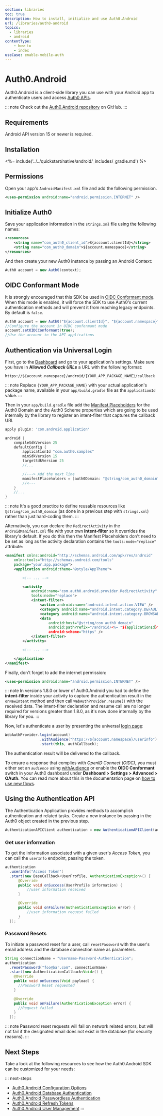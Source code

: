 ```yaml
---
section: libraries
toc: true
description: How to install, initialize and use Auth0.Android
url: /libraries/auth0-android
topics:
  - libraries
  - android
contentType:
    - how-to
    - index
useCase: enable-mobile-auth
---
```

# Auth0.Android

Auth0.Android is a client-side library you can use with your Android app to authenticate users and access [Auth0 APIs](/api/info).

::: note
Check out the [Auth0.Android repository](https://github.com/auth0/Auth0.Android) on GitHub.
:::

## Requirements

Android API version 15 or newer is required.

## Installation

<%= include('../../quickstart/native/android/_includes/_gradle.md') %>

## Permissions

Open your app's `AndroidManifest.xml` file and add the following permission.

```xml
<uses-permission android:name="android.permission.INTERNET" />
```

## Initialize Auth0

Save your application information in the `strings.xml` file using the following names:

```xml
<resources>
    <string name="com_auth0_client_id">${account.clientId}</string>
    <string name="com_auth0_domain">${account.namespace}</string>
</resources>

```

And then create your new Auth0 instance by passing an Android Context:

```java
Auth0 account = new Auth0(context);
```

## OIDC Conformant Mode

It is strongly encouraged that this SDK be used in [OIDC Conformant mode](/api-auth/intro). When this mode is enabled, it will force the SDK to use Auth0's current authentication methods and will prevent it from reaching legacy endpoints. By default is `false`.

```java
Auth0 account = new Auth0("${account.clientId}", "${account.namespace}");
//Configure the account in OIDC conformant mode
account.setOIDCConformant(true);
//Use the account in the API applications
```

## Authentication via Universal Login

First, go to the [Dashboard](${manage_url}/#/applications) and go to your application's settings. Make sure you have in **Allowed <dfn data-key="callback">Callback URLs</dfn>** a URL with the following format:

```
https://${account.namespace}/android/{YOUR_APP_PACKAGE_NAME}/callback
```

::: note
Replace `{YOUR_APP_PACKAGE_NAME}` with your actual application's package name, available in your `app/build.gradle` file as the `applicationId` value.
:::

Then in your `app/build.gradle` file add the [Manifest Placeholders](https://developer.android.com/studio/build/manifest-build-variables.html) for the Auth0 Domain and the Auth0 Scheme properties which are going to be used internally by the library to register an intent-filter that captures the callback URI.

```groovy
apply plugin: 'com.android.application'

android {
    compileSdkVersion 25
    defaultConfig {
        applicationId "com.auth0.samples"
        minSdkVersion 15
        targetSdkVersion 25
        //...

        //---> Add the next line
        manifestPlaceholders = [auth0Domain: "@string/com_auth0_domain", auth0Scheme: "https"]
        //<---
    }
    //...
}
```

::: note
It's a good practice to define reusable resources like `@string/com_auth0_domain` (as done in a previous step with `strings.xml`) rather than just hard-coding them.
:::

Alternatively, you can declare the `RedirectActivity` in the `AndroidManifest.xml` file with your own **intent-filter** so it overrides the library's default. If you do this then the Manifest Placeholders don't need to be set as long as the activity declaration contains the `tools:node="replace"` attribute:

```xml
<manifest xmlns:android="http://schemas.android.com/apk/res/android"
    xmlns:tools="http://schemas.android.com/tools"
    package="your.app.package">
    <application android:theme="@style/AppTheme">

        <!-- ... -->

        <activity
            android:name="com.auth0.android.provider.RedirectActivity"
            tools:node="replace">
            <intent-filter>
                <action android:name="android.intent.action.VIEW" />
                <category android:name="android.intent.category.DEFAULT" />
                <category android:name="android.intent.category.BROWSABLE" />
                <data
                    android:host="@string/com_auth0_domain"
                    android:pathPrefix="/android/<%= "${applicationId}" %>/callback"
                    android:scheme="https" />
            </intent-filter>
        </activity>

        <!-- ... -->

    </application>
</manifest>
```

Finally, don't forget to add the internet permission:

```xml
<uses-permission android:name="android.permission.INTERNET" />
```

::: note
In versions 1.8.0 or lower of Auth0.Android you had to define the **intent-filter** inside your activity to capture the authentication result in the `onNewIntent` method and then call `WebAuthProvider.resume()` with the received data. The intent-filter declaration and resume call are no longer required for versions greater than 1.8.0, as it's now done internally by the library for you.
:::

Now, let's authenticate a user by presenting the universal [login page](/universal-login):

```java
WebAuthProvider.login(account)
                .withAudience("https://${account.namespace}/userinfo")
                .start(this, authCallback);
```

The authentication result will be delivered to the callback.

To ensure a response that complies with <dfn data-key="openid">OpenID Connect (OIDC)</dfn>, you must either set an <dfn data-key="audience">`audience`</dfn> using [withAudience](/libraries/auth0-android/configuration#withAudience) or enable the **OIDC Conformant** switch in your Auth0 dashboard under **Dashboard > Settings > Advanced > OAuth**. You can read more about this in the documentation page on [how to use new flows](/api-auth/intro#how-to-use-the-new-flows).

## Using the Authentication API

The Authentication Application provides methods to accomplish authentication and related tasks. Create a new instance by passing in the Auth0 object created in the previous step.

```java
AuthenticationAPIClient authentication = new AuthenticationAPIClient(account);
```

### Get user information

To get the information associated with a given user's <dfn data-key="access-token">Access Token</dfn>, you can call the `userInfo` endpoint, passing the token.

```java
authentication
  .userInfo("Access Token")
  .start(new BaseCallback<UserProfile, AuthenticationException>() {
      @Override
      public void onSuccess(UserProfile information) {
          //user information received
      }

      @Override
      public void onFailure(AuthenticationException error) {
          //user information request failed
      }
  });
```

### Password Resets

To initiate a password reset for a user, call `resetPassword` with the user's email address and the database connection name as parameters.

```java
String connectionName = "Username-Password-Authentication";
authentication
  .resetPassword("foo@bar.com", connectionName)
  .start(new AuthenticationCallback<Void>() {
    @Override
    public void onSuccess(Void payload) {
      //Password Reset requested
    }

    @Override
    public void onFailure(AuthenticationException error) {
      //Request failed
    }
  });
```

::: note
Password reset requests will fail on network related errors, but will not fail if the designated email does not exist in the database (for security reasons).
:::

## Next Steps

Take a look at the following resources to see how the Auth0.Android SDK can be customized for your needs:

::: next-steps
* [Auth0.Android Configuration Options](/libraries/auth0-android/configuration)
* [Auth0.Android Database Authentication](/libraries/auth0-android/database-authentication)
* [Auth0.Android Passwordless Authentication](/libraries/auth0-android/passwordless)
* [Auth0.Android Refresh Tokens](/libraries/auth0-android/save-and-refresh-tokens)
* [Auth0.Android User Management](/libraries/auth0-android/user-management)
:::
